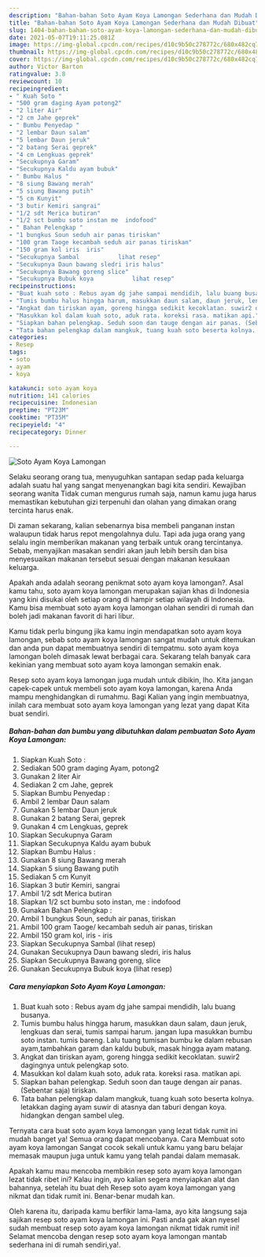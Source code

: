 ```yaml
---
description: "Bahan-bahan Soto Ayam Koya Lamongan Sederhana dan Mudah Dibuat"
title: "Bahan-bahan Soto Ayam Koya Lamongan Sederhana dan Mudah Dibuat"
slug: 1404-bahan-bahan-soto-ayam-koya-lamongan-sederhana-dan-mudah-dibuat
date: 2021-05-07T19:11:25.081Z
image: https://img-global.cpcdn.com/recipes/d10c9b50c278772c/680x482cq70/soto-ayam-koya-lamongan-foto-resep-utama.jpg
thumbnail: https://img-global.cpcdn.com/recipes/d10c9b50c278772c/680x482cq70/soto-ayam-koya-lamongan-foto-resep-utama.jpg
cover: https://img-global.cpcdn.com/recipes/d10c9b50c278772c/680x482cq70/soto-ayam-koya-lamongan-foto-resep-utama.jpg
author: Victor Barton
ratingvalue: 3.8
reviewcount: 10
recipeingredient:
- " Kuah Soto "
- "500 gram daging Ayam potong2"
- "2 liter Air"
- "2 cm Jahe geprek"
- " Bumbu Penyedap "
- "2 lembar Daun salam"
- "5 lembar Daun jeruk"
- "2 batang Serai geprek"
- "4 cm Lengkuas geprek"
- "Secukupnya Garam"
- "Secukupnya Kaldu ayam bubuk"
- " Bumbu Halus "
- "8 siung Bawang merah"
- "5 siung Bawang putih"
- "5 cm Kunyit"
- "3 butir Kemiri sangrai"
- "1/2 sdt Merica butiran"
- "1/2 sct bumbu soto instan me  indofood"
- " Bahan Pelengkap "
- "1 bungkus Soun seduh air panas tiriskan"
- "100 gram Taoge kecambah seduh air panas tiriskan"
- "150 gram kol iris  iris"
- "Secukupnya Sambal           lihat resep"
- "Secukupnya Daun bawang sledri iris halus"
- "Secukupnya Bawang goreng slice"
- "Secukupnya Bubuk koya           lihat resep"
recipeinstructions:
- "Buat kuah soto : Rebus ayam dg jahe sampai mendidih, lalu buang busanya."
- "Tumis bumbu halus hingga harum, masukkan daun salam, daun jeruk, lengkuas dan serai, tumis sampai harum. jangan lupa masukkan bumbu soto instan. tumis bareng. Lalu tuang tumisan bumbu ke dalam rebusan ayam,tambahkan garam dan kaldu bubuk, masak hingga ayam matang."
- "Angkat dan tiriskan ayam, goreng hingga sedikit kecoklatan. suwir2 dagingnya untuk pelengkap soto."
- "Masukkan kol dalam kuah soto, aduk rata. koreksi rasa. matikan api."
- "Siapkan bahan pelengkap. Seduh soon dan tauge dengan air panas. (Sebentar saja) tiriskan."
- "Tata bahan pelengkap dalam mangkuk, tuang kuah soto beserta kolnya. letakkan daging ayam suwir di atasnya dan taburi dengan koya. hidangkan dengan sambel uleg."
categories:
- Resep
tags:
- soto
- ayam
- koya

katakunci: soto ayam koya 
nutrition: 141 calories
recipecuisine: Indonesian
preptime: "PT23M"
cooktime: "PT35M"
recipeyield: "4"
recipecategory: Dinner

---
```



![Soto Ayam Koya Lamongan](https://img-global.cpcdn.com/recipes/d10c9b50c278772c/680x482cq70/soto-ayam-koya-lamongan-foto-resep-utama.jpg)

Selaku seorang orang tua, menyuguhkan santapan sedap pada keluarga adalah suatu hal yang sangat menyenangkan bagi kita sendiri. Kewajiban seorang  wanita Tidak cuman mengurus rumah saja, namun kamu juga harus memastikan kebutuhan gizi terpenuhi dan olahan yang dimakan orang tercinta harus enak.

Di zaman  sekarang, kalian sebenarnya bisa membeli panganan instan walaupun tidak harus repot mengolahnya dulu. Tapi ada juga orang yang selalu ingin memberikan makanan yang terbaik untuk orang tercintanya. Sebab, menyajikan masakan sendiri akan jauh lebih bersih dan bisa menyesuaikan makanan tersebut sesuai dengan makanan kesukaan keluarga. 



Apakah anda adalah seorang penikmat soto ayam koya lamongan?. Asal kamu tahu, soto ayam koya lamongan merupakan sajian khas di Indonesia yang kini disukai oleh setiap orang di hampir setiap wilayah di Indonesia. Kamu bisa membuat soto ayam koya lamongan olahan sendiri di rumah dan boleh jadi makanan favorit di hari libur.

Kamu tidak perlu bingung jika kamu ingin mendapatkan soto ayam koya lamongan, sebab soto ayam koya lamongan sangat mudah untuk ditemukan dan anda pun dapat membuatnya sendiri di tempatmu. soto ayam koya lamongan boleh dimasak lewat berbagai cara. Sekarang telah banyak cara kekinian yang membuat soto ayam koya lamongan semakin enak.

Resep soto ayam koya lamongan juga mudah untuk dibikin, lho. Kita jangan capek-capek untuk membeli soto ayam koya lamongan, karena Anda mampu menghidangkan di rumahmu. Bagi Kalian yang ingin membuatnya, inilah cara membuat soto ayam koya lamongan yang lezat yang dapat Kita buat sendiri.

<!--inarticleads1-->

##### Bahan-bahan dan bumbu yang dibutuhkan dalam pembuatan Soto Ayam Koya Lamongan:

1. Siapkan  Kuah Soto :
1. Sediakan 500 gram daging Ayam, potong2
1. Gunakan 2 liter Air
1. Sediakan 2 cm Jahe, geprek
1. Siapkan  Bumbu Penyedap :
1. Ambil 2 lembar Daun salam
1. Gunakan 5 lembar Daun jeruk
1. Gunakan 2 batang Serai, geprek
1. Gunakan 4 cm Lengkuas, geprek
1. Siapkan Secukupnya Garam
1. Siapkan Secukupnya Kaldu ayam bubuk
1. Siapkan  Bumbu Halus :
1. Gunakan 8 siung Bawang merah
1. Siapkan 5 siung Bawang putih
1. Sediakan 5 cm Kunyit
1. Siapkan 3 butir Kemiri, sangrai
1. Ambil 1/2 sdt Merica butiran
1. Siapkan 1/2 sct bumbu soto instan, me : indofood
1. Gunakan  Bahan Pelengkap :
1. Ambil 1 bungkus Soun, seduh air panas, tiriskan
1. Ambil 100 gram Taoge/ kecambah seduh air panas, tiriskan
1. Ambil 150 gram kol, iris - iris
1. Siapkan Secukupnya Sambal           (lihat resep)
1. Gunakan Secukupnya Daun bawang sledri, iris halus
1. Siapkan Secukupnya Bawang goreng, slice
1. Gunakan Secukupnya Bubuk koya           (lihat resep)




<!--inarticleads2-->

##### Cara menyiapkan Soto Ayam Koya Lamongan:

1. Buat kuah soto : Rebus ayam dg jahe sampai mendidih, lalu buang busanya.
1. Tumis bumbu halus hingga harum, masukkan daun salam, daun jeruk, lengkuas dan serai, tumis sampai harum. jangan lupa masukkan bumbu soto instan. tumis bareng. Lalu tuang tumisan bumbu ke dalam rebusan ayam,tambahkan garam dan kaldu bubuk, masak hingga ayam matang.
1. Angkat dan tiriskan ayam, goreng hingga sedikit kecoklatan. suwir2 dagingnya untuk pelengkap soto.
1. Masukkan kol dalam kuah soto, aduk rata. koreksi rasa. matikan api.
1. Siapkan bahan pelengkap. Seduh soon dan tauge dengan air panas. (Sebentar saja) tiriskan.
1. Tata bahan pelengkap dalam mangkuk, tuang kuah soto beserta kolnya. letakkan daging ayam suwir di atasnya dan taburi dengan koya. hidangkan dengan sambel uleg.




Ternyata cara buat soto ayam koya lamongan yang lezat tidak rumit ini mudah banget ya! Semua orang dapat mencobanya. Cara Membuat soto ayam koya lamongan Sangat cocok sekali untuk kamu yang baru belajar memasak maupun juga untuk kamu yang telah pandai dalam memasak.

Apakah kamu mau mencoba membikin resep soto ayam koya lamongan lezat tidak ribet ini? Kalau ingin, ayo kalian segera menyiapkan alat dan bahannya, setelah itu buat deh Resep soto ayam koya lamongan yang nikmat dan tidak rumit ini. Benar-benar mudah kan. 

Oleh karena itu, daripada kamu berfikir lama-lama, ayo kita langsung saja sajikan resep soto ayam koya lamongan ini. Pasti anda gak akan nyesel sudah membuat resep soto ayam koya lamongan nikmat tidak rumit ini! Selamat mencoba dengan resep soto ayam koya lamongan mantab sederhana ini di rumah sendiri,ya!.

